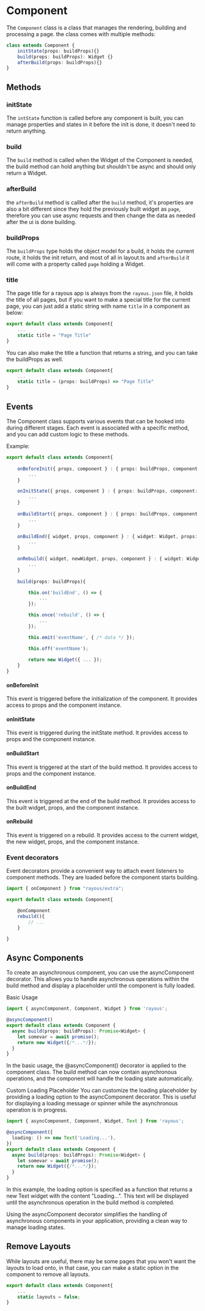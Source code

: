 # Component

The `Component` class is a class that manages the rendering, building and processing a page. the class comes with multiple methods:
```ts
class extends Component {
	initState(props: buildProps){}
	build(props: buildProps): Widget {}
	afterBuild(props: buildProps){}
}
```

## Methods

### initState
The `intState` function is called before any component is built, you can manage properties and states in it before the init is done, it doesn't need to return anything. 

### build
The `build` method is called when the Widget of the Component is needed, the build method can hold anything but shouldn't be async and should only return a Widget.

### afterBuild
the `afterBuild` method is callled after the `build` method, it's properties are also a bit different since they hold the previously built widget as `page`, therefore you can use async requests and then change the data as needed after the ui is done building.

### buildProps
The `buildProps` type holds the object model for a build, it holds the current route, it holds the init return, and most of all in layout.ts and `afterBuild` it will come with a property called `page` holding a Widget.

### title
The page title for a rayous app is always from the `rayous.json` file, it holds the title of all pages, but if you want to make a special title for the current page, you can just add a static string with name `title` in a component as below:
```ts
export default class extends Component{
	...
	static title = "Page Title"
}
``` 
You can also make the title a function that returns a string, and you can take the buildProps as well.
```ts
export default class extends Component{
	...
	static title = (props: buildProps) => "Page Title"
}
``` 

## Events
The Component class supports various events that can be hooked into during different stages. Each event is associated with a specific method, and you can add custom logic to these methods.

Example:
```ts
export default class extends Component{
	
	onBeforeInit({ props, component } : { props: buildProps, component: Component }){
		...
	}

	onInitState({ props, component } : { props: buildProps, component: Component }){
		...
	}
	
	onBuildStart({ props, component } : { props: buildProps, component: Component }){
		...
	}

	onBuildEnd({ widget, props, component } : { widget: Widget, props: buildProps, component: Component }){
		...
	}

	onRebuild({ widget, newWidget, props, component } : { widget: Widget, newWidget: Widget, props: buildProps, component: Component }){
		...
	}
	
	build(props: buildProps){

		this.on('buildEnd', () => {
			...
		});

		this.once('rebuild', () => {
			...
		});

		this.emit('eventName', { /* data */ });

		this.off('eventName');
		
		return new Widget({ ... });
	}
}
```
#### onBeforeInit
This event is triggered before the initialization of the component. It provides access to props and the component instance.

#### onInitState
This event is triggered during the initState method. It provides access to props and the component instance.

#### onBuildStart
This event is triggered at the start of the build method. It provides access to props and the component instance.

#### onBuildEnd
This event is triggered at the end of the build method. It provides access to the built widget, props, and the component instance.

#### onRebuild
This event is triggered on a rebuild. It provides access to the current widget, the new widget, props, and the component instance.



### Event decorators
Event decorators provide a convenient way to attach event listeners to component methods. They are loaded before the component starts building.
```ts
import { onComponent } from "rayous/extra";

export default class extends Component{

	@onComponent
	rebuild(){
		// ...
	}

}
```

## Async Components
To create an asynchronous component, you can use the asyncComponent decorator. This allows you to handle asynchronous operations within the build method and display a placeholder until the component is fully loaded.

Basic Usage
```ts
import { asyncComponent, Component, Widget } from 'rayous';

@asyncComponent()
export default class extends Component {
  async build(props: buildProps): Promise<Widget> {
    let somevar = await promise();
    return new Widget({/*...*/});
  }
}
```
In the basic usage, the @asyncComponent() decorator is applied to the component class. The build method can now contain asynchronous operations, and the component will handle the loading state automatically.

Custom Loading Placeholder
You can customize the loading placeholder by providing a loading option to the asyncComponent decorator. This is useful for displaying a loading message or spinner while the asynchronous operation is in progress.
```ts
import { asyncComponent, Component, Widget, Text } from 'rayous';

@asyncComponent({
  loading: () => new Text('Loading...'),
})
export default class extends Component {
  async build(props: buildProps): Promise<Widget> {
    let somevar = await promise();
    return new Widget({/*...*/});
  }
}
```
In this example, the loading option is specified as a function that returns a new Text widget with the content "Loading...". This text will be displayed until the asynchronous operation in the build method is completed.

Using the asyncComponent decorator simplifies the handling of asynchronous components in your application, providing a clean way to manage loading states.


## Remove Layouts
While layouts are useful, there may be some pages that you won't want the layouts to load onto, in that case, you can make a static option in the component to remove all layouts.
```ts
export default class extends Component{
	...
	static layouts = false;
}
``` 